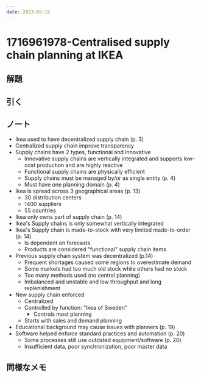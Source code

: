 ```yaml
---
date: 2023-05-15
---
```


# 1716961978-Centralised supply chain planning at IKEA

## 解題

## 引く

## ノート

- Ikea used to have decentralized supply chain (p. 3)
- Centralized supply chain improve transparency
- Supply chains have 2 types, functional and innovative
	- Innovative supply chains are vertically integrated and supports low-cost production and are highly reactive
	- Functional supply chains are physically efficient
	- Supply chains must be managed by/or as single entity (p. 4)
	- Must have one planning domain (p. 4)	
- Ikea is spread across 3 geographical areas (p. 13)
	- 30 distribution centers
	- 1400 suppliers
	- 55 countries
- Ikea only owns part of supply chain (p. 14)
- Ikea's Supply chains is only somewhat vertically integrated
- Ikea's Supply chain is made-to-stock with very limited made-to-order (p. 14)
	- Is dependent on forecasts 
	- Products are considered "functional" supply chain items
- Previous supply chain system was decentralized (p.14)
	- Frequent shortages caused some regions to overestimate demand
	- Some markets had too much old stock while others had no stock
	- Too many methods used (no central planning)
	- Imbalanced and unstable and low throughput and long replenishment
- New supply chain enforced
	- Centralized
	- Controlled by function: "Ikea of Sweden"
		- Controls most planning
	- Starts with sales and demand planning
- Educational background may cause issues with planners (p. 19)
- Software helped enforce standard practices and automation (p. 20)
	- Some processes still use outdated equipment/software (p. 20)
	- Insufficient data, poor synchronization, poor master data

## 同様なメモ
